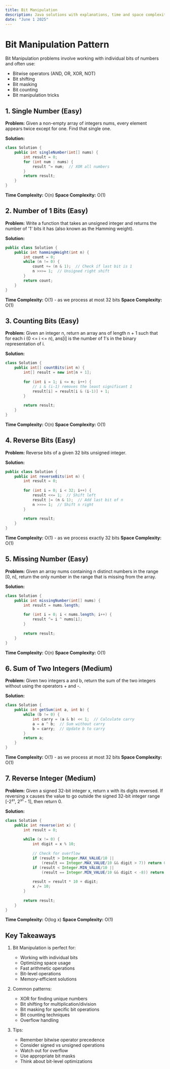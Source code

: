 ```yaml
---
title: Bit Manipulation
description: Java solutions with explanations, time and space complexity for Bit Manipulation problems.
date: "June 1 2025"
---
```


# Bit Manipulation Pattern

Bit Manipulation problems involve working with individual bits of numbers and often use:
- Bitwise operators (AND, OR, XOR, NOT)
- Bit shifting
- Bit masking
- Bit counting
- Bit manipulation tricks

## 1. Single Number (Easy)

**Problem:** Given a non-empty array of integers nums, every element appears twice except for one. Find that single one.

**Solution:**
```java
class Solution {
    public int singleNumber(int[] nums) {
        int result = 0;
        for (int num : nums) {
            result ^= num;  // XOR all numbers
        }
        return result;
    }
}
```

**Time Complexity:** O(n)
**Space Complexity:** O(1)

## 2. Number of 1 Bits (Easy)

**Problem:** Write a function that takes an unsigned integer and returns the number of '1' bits it has (also known as the Hamming weight).

**Solution:**
```java
public class Solution {
    public int hammingWeight(int n) {
        int count = 0;
        while (n != 0) {
            count += (n & 1);  // Check if last bit is 1
            n >>>= 1;  // Unsigned right shift
        }
        return count;
    }
}
```

**Time Complexity:** O(1) - as we process at most 32 bits
**Space Complexity:** O(1)

## 3. Counting Bits (Easy)

**Problem:** Given an integer n, return an array ans of length n + 1 such that for each i (0 <= i <= n), ans[i] is the number of 1's in the binary representation of i.

**Solution:**
```java
class Solution {
    public int[] countBits(int n) {
        int[] result = new int[n + 1];
        
        for (int i = 1; i <= n; i++) {
            // i & (i-1) removes the least significant 1
            result[i] = result[i & (i-1)] + 1;
        }
        
        return result;
    }
}
```

**Time Complexity:** O(n)
**Space Complexity:** O(1)

## 4. Reverse Bits (Easy)

**Problem:** Reverse bits of a given 32 bits unsigned integer.

**Solution:**
```java
public class Solution {
    public int reverseBits(int n) {
        int result = 0;
        
        for (int i = 0; i < 32; i++) {
            result <<= 1;  // Shift left
            result |= (n & 1);  // Add last bit of n
            n >>>= 1;  // Shift n right
        }
        
        return result;
    }
}
```

**Time Complexity:** O(1) - as we process exactly 32 bits
**Space Complexity:** O(1)

## 5. Missing Number (Easy)

**Problem:** Given an array nums containing n distinct numbers in the range [0, n], return the only number in the range that is missing from the array.

**Solution:**
```java
class Solution {
    public int missingNumber(int[] nums) {
        int result = nums.length;
        
        for (int i = 0; i < nums.length; i++) {
            result ^= i ^ nums[i];
        }
        
        return result;
    }
}
```

**Time Complexity:** O(n)
**Space Complexity:** O(1)

## 6. Sum of Two Integers (Medium)

**Problem:** Given two integers a and b, return the sum of the two integers without using the operators + and -.

**Solution:**
```java
class Solution {
    public int getSum(int a, int b) {
        while (b != 0) {
            int carry = (a & b) << 1;  // Calculate carry
            a = a ^ b;  // Sum without carry
            b = carry;  // Update b to carry
        }
        return a;
    }
}
```

**Time Complexity:** O(1) - as we process at most 32 bits
**Space Complexity:** O(1)

## 7. Reverse Integer (Medium)

**Problem:** Given a signed 32-bit integer x, return x with its digits reversed. If reversing x causes the value to go outside the signed 32-bit integer range [-2³¹, 2³¹ - 1], then return 0.

**Solution:**
```java
class Solution {
    public int reverse(int x) {
        int result = 0;
        
        while (x != 0) {
            int digit = x % 10;
            
            // Check for overflow
            if (result > Integer.MAX_VALUE/10 || 
                (result == Integer.MAX_VALUE/10 && digit > 7)) return 0;
            if (result < Integer.MIN_VALUE/10 || 
                (result == Integer.MIN_VALUE/10 && digit < -8)) return 0;
            
            result = result * 10 + digit;
            x /= 10;
        }
        
        return result;
    }
}
```

**Time Complexity:** O(log x)
**Space Complexity:** O(1)

## Key Takeaways

1. Bit Manipulation is perfect for:
   - Working with individual bits
   - Optimizing space usage
   - Fast arithmetic operations
   - Bit-level operations
   - Memory-efficient solutions

2. Common patterns:
   - XOR for finding unique numbers
   - Bit shifting for multiplication/division
   - Bit masking for specific bit operations
   - Bit counting techniques
   - Overflow handling

3. Tips:
   - Remember bitwise operator precedence
   - Consider signed vs unsigned operations
   - Watch out for overflow
   - Use appropriate bit masks
   - Think about bit-level optimizations 